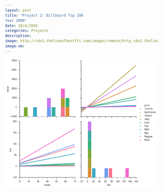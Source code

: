 ```yaml
---
layout: post
title: "Project 2: Billboard Top 100
Year 2000"
date: 10/4/2016
categories: Projects
description: 
image: http://cdn2.thelineofbestfit.com/images/remote/http_cdn2.thelineofbestfit.com/media/2013/02/billboard-power-100.jpg
image-sm:
---
```



<img src='https://github.com/AndrewJeong89/AndrewJeong89.github.io/blob/master/_posts/download.png?raw=true' >

